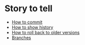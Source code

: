 # Story to tell
- [How to commit](./commmit_help.md)
- [How to show history](./log_help.md)
- [How to roll back to older versions](./reset_help.md)
- [Branches](./branch_help.md)
